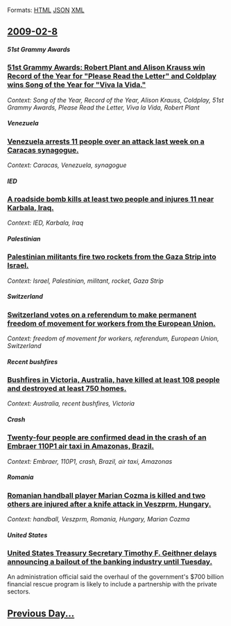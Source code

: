 
Formats: [HTML](2009/02/8/index.html)  [JSON](2009/02/8/index.json)  [XML](2009/02/8/index.xml)  

## [2009-02-8](/news/2009/02/8/index.md)

##### 51st Grammy Awards
### [ 51st Grammy Awards: Robert Plant and Alison Krauss win Record of the Year for "Please Read the Letter" and Coldplay wins Song of the Year for "Viva la Vida." ](/news/2009/02/8/51st-grammy-awards-robert-plant-and-alison-krauss-win-record-of-the-year-for-please-read-the-letter-and-coldplay-wins-song-of-the-year-f.md)
_Context: Song of the Year, Record of the Year, Alison Krauss, Coldplay, 51st Grammy Awards, Please Read the Letter, Viva la Vida, Robert Plant_

##### Venezuela
### [ Venezuela arrests 11 people over an attack last week on a Caracas synagogue. ](/news/2009/02/8/venezuela-arrests-11-people-over-an-attack-last-week-on-a-caracas-synagogue.md)
_Context: Caracas, Venezuela, synagogue_

##### IED
### [ A roadside bomb kills at least two people and injures 11 near Karbala, Iraq. ](/news/2009/02/8/a-roadside-bomb-kills-at-least-two-people-and-injures-11-near-karbala-iraq.md)
_Context: IED, Karbala, Iraq_

##### Palestinian
### [ Palestinian militants fire two rockets from the Gaza Strip into Israel. ](/news/2009/02/8/palestinian-militants-fire-two-rockets-from-the-gaza-strip-into-israel.md)
_Context: Israel, Palestinian, militant, rocket, Gaza Strip_

##### Switzerland
### [ Switzerland votes on a referendum to make permanent freedom of movement for workers from the European Union. ](/news/2009/02/8/switzerland-votes-on-a-referendum-to-make-permanent-freedom-of-movement-for-workers-from-the-european-union.md)
_Context: freedom of movement for workers, referendum, European Union, Switzerland_

##### Recent bushfires
### [ Bushfires in Victoria, Australia, have killed at least 108 people and destroyed at least 750 homes. ](/news/2009/02/8/bushfires-in-victoria-australia-have-killed-at-least-108-people-and-destroyed-at-least-750-homes.md)
_Context: Australia, recent bushfires, Victoria_

##### Crash
### [ Twenty-four people are confirmed dead in the crash of an Embraer 110P1 air taxi in Amazonas, Brazil. ](/news/2009/02/8/twenty-four-people-are-confirmed-dead-in-the-crash-of-an-embraer-110p1-air-taxi-in-amazonas-brazil.md)
_Context: Embraer, 110P1, crash, Brazil, air taxi, Amazonas_

##### Romania
### [ Romanian handball player Marian Cozma is killed and two others are injured after a knife attack in Veszprm, Hungary. ](/news/2009/02/8/romanian-handball-player-marian-cozma-is-killed-and-two-others-are-injured-after-a-knife-attack-in-veszprem-hungary.md)
_Context: handball, Veszprm, Romania, Hungary, Marian Cozma_

##### United States
### [ United States Treasury Secretary Timothy F. Geithner delays announcing a bailout of the banking industry until Tuesday. ](/news/2009/02/8/united-states-treasury-secretary-timothy-f-geithner-delays-announcing-a-bailout-of-the-banking-industry-until-tuesday.md)
An administration official said the overhaul of the government&#39;s $700 billion financial rescue program is likely to include a partnership with the private sectors.

## [Previous Day...](/news/2009/02/7/index.md)

